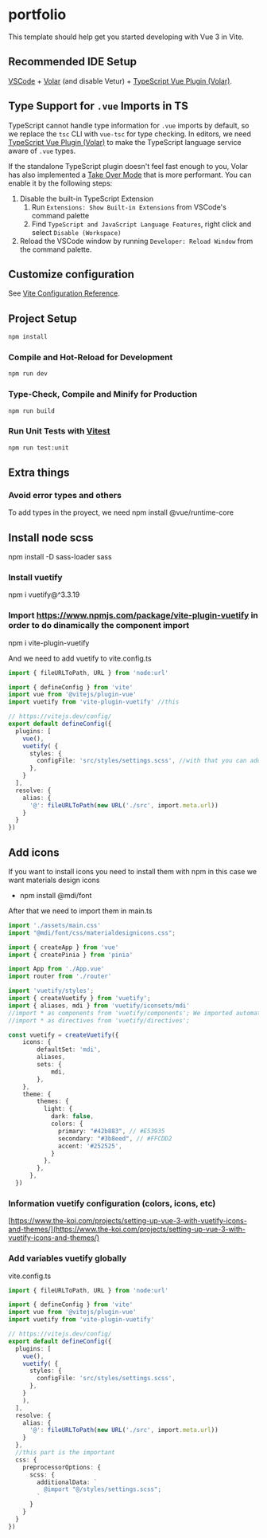 # portfolio

This template should help get you started developing with Vue 3 in Vite.

## Recommended IDE Setup

[VSCode](https://code.visualstudio.com/) + [Volar](https://marketplace.visualstudio.com/items?itemName=Vue.volar) (and disable Vetur) + [TypeScript Vue Plugin (Volar)](https://marketplace.visualstudio.com/items?itemName=Vue.vscode-typescript-vue-plugin).

## Type Support for `.vue` Imports in TS

TypeScript cannot handle type information for `.vue` imports by default, so we replace the `tsc` CLI with `vue-tsc` for type checking. In editors, we need [TypeScript Vue Plugin (Volar)](https://marketplace.visualstudio.com/items?itemName=Vue.vscode-typescript-vue-plugin) to make the TypeScript language service aware of `.vue` types.

If the standalone TypeScript plugin doesn't feel fast enough to you, Volar has also implemented a [Take Over Mode](https://github.com/johnsoncodehk/volar/discussions/471#discussioncomment-1361669) that is more performant. You can enable it by the following steps:

1. Disable the built-in TypeScript Extension
    1) Run `Extensions: Show Built-in Extensions` from VSCode's command palette
    2) Find `TypeScript and JavaScript Language Features`, right click and select `Disable (Workspace)`
2. Reload the VSCode window by running `Developer: Reload Window` from the command palette.




## Customize configuration

See [Vite Configuration Reference](https://vitejs.dev/config/).

## Project Setup

```sh
npm install
```

### Compile and Hot-Reload for Development

```sh
npm run dev
```

### Type-Check, Compile and Minify for Production

```sh
npm run build
```

### Run Unit Tests with [Vitest](https://vitest.dev/)

```sh
npm run test:unit
```

## Extra things

### Avoid error types and others
To add types in the proyect, we need npm install @vue/runtime-core

## Install node scss
npm install -D sass-loader sass

### Install vuetify
npm i vuetify@^3.3.19

### Import https://www.npmjs.com/package/vite-plugin-vuetify in order to do dinamically the component import

npm i vite-plugin-vuetify

And we need to add vuetify to vite.config.ts
```Typescript
import { fileURLToPath, URL } from 'node:url'

import { defineConfig } from 'vite'
import vue from '@vitejs/plugin-vue'
import vuetify from 'vite-plugin-vuetify' //this

// https://vitejs.dev/config/
export default defineConfig({
  plugins: [
    vue(),
    vuetify( {
      styles: {
        configFile: 'src/styles/settings.scss', //with that you can add new variables
      },
    }
  ],
  resolve: {
    alias: {
      '@': fileURLToPath(new URL('./src', import.meta.url))
    }
  }
})
```

## Add icons
If you want to install icons you need to install them with npm in this case we want materials design icons

- npm install @mdi/font

After that we need to import them in main.ts

```Typescript
import './assets/main.css'
import "@mdi/font/css/materialdesignicons.css";

import { createApp } from 'vue'
import { createPinia } from 'pinia'

import App from './App.vue'
import router from './router'

import 'vuetify/styles';
import { createVuetify } from 'vuetify';
import { aliases, mdi } from 'vuetify/iconsets/mdi'
//import * as components from 'vuetify/components'; We imported automatically only the components we have with vite-plugin-vuetify
//import * as directives from 'vuetify/directives';

const vuetify = createVuetify({
    icons: {
        defaultSet: 'mdi',
        aliases,
        sets: {
            mdi,
        },
    },
    theme: {
        themes: {
          light: {
            dark: false,
            colors: {
              primary: "#42b883", // #E53935
              secondary: "#3b8eed", // #FFCDD2
              accent: '#252525',
            }
          },
        },
      },
  })
```

### Information vuetify configuration (colors, icons, etc)
[https://www.the-koi.com/projects/setting-up-vue-3-with-vuetify-icons-and-themes/](https://www.the-koi.com/projects/setting-up-vue-3-with-vuetify-icons-and-themes/)

### Add variables vuetify globally

vite.config.ts
```Typescript
import { fileURLToPath, URL } from 'node:url'

import { defineConfig } from 'vite'
import vue from '@vitejs/plugin-vue'
import vuetify from 'vite-plugin-vuetify'

// https://vitejs.dev/config/
export default defineConfig({
  plugins: [ 
    vue(),
    vuetify( {
      styles: {
        configFile: 'src/styles/settings.scss',
      },
    }
    ),
  ],
  resolve: {
    alias: {
      '@': fileURLToPath(new URL('./src', import.meta.url))
    }
  },
  //this part is the important
  css: {
    preprocessorOptions: {
      scss: {
        additionalData: `
          @import "@/styles/settings.scss";
        `
      }
    }
  }
})